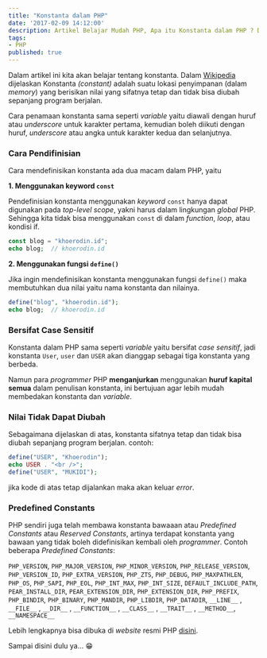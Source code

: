 ```yaml
---
title: "Konstanta dalam PHP"
date: '2017-02-09 14:12:00'
description: Artikel Belajar Mudah PHP, Apa itu Konstanta dalam PHP ? Di sini akan saya jelaskan...
tags:
- PHP
published: true
---
```


Dalam artikel ini kita akan belajar tentang konstanta. Dalam <a href="https://en.wikipedia.org/wiki/Constant_(computer_programming)" target="_blank">Wikipedia</a> dijelaskan Konstanta *(constant)* adalah suatu lokasi penyimpanan (dalam *memory*) yang berisikan nilai yang sifatnya tetap dan tidak bisa diubah sepanjang program berjalan. 

Cara penamaan konstanta sama seperti *variable* yaitu diawali dengan huruf atau *underscore* untuk karakter pertama, kemudian boleh diikuti dengan huruf, *underscore* atau angka untuk karakter kedua dan selanjutnya.

### Cara Pendifinisian
Cara mendefinisikan konstanta ada dua macam dalam PHP, yaitu

**1. Menggunakan keyword `const`**

Pendefinisian konstanta menggunakan *keyword* `const` hanya dapat digunakan pada *top-level scope*, yakni harus dalam lingkungan *global* PHP. Sehingga kita tidak bisa menggunakan `const` di dalam *function*, *loop*, atau kondisi if.

```php
const blog = "khoerodin.id";
echo blog;  // khoerodin.id
```

**2. Menggunakan fungsi `define()`**

Jika ingin mendefinisikan konstanta menggunakan fungsi `define()` maka membutuhkan dua nilai yaitu nama konstanta dan nilainya.

```php
define("blog", "khoerodin.id");
echo blog;  // khoerodin.id
```

### Bersifat Case Sensitif
Konstanta dalam PHP sama seperti *variable* yaitu bersifat *case sensitif*, jadi konstanta `User`, `user` dan `USER` akan dianggap sebagai tiga konstanta yang berbeda.

Namun para *programmer* PHP **menganjurkan** menggunakan **huruf kapital semua** dalam penulisan konstanta, ini bertujuan agar lebih mudah membedakan konstanta dan *variable*.

### Nilai Tidak Dapat Diubah

Sebagaimana dijelaskan di atas, konstanta sifatnya tetap dan tidak bisa diubah sepanjang program berjalan. contoh:

```php
define("USER", "Khoerodin");
echo USER . "<br />"; 
define("USER", "MUKIDI");
```

jika kode di atas tetap dijalankan maka akan keluar *error*.

### Predefined Constants
PHP sendiri juga telah membawa konstanta bawaaan atau *Predefined Constants* atau *Reserved Constants*, artinya terdapat konstanta yang bawaan yang tidak boleh didefinisikan kembali oleh *programmer*. Contoh beberapa *Predefined Constants*:

`PHP_VERSION`, `PHP_MAJOR_VERSION`, `PHP_MINOR_VERSION`, `PHP_RELEASE_VERSION`, `PHP_VERSION_ID`, `PHP_EXTRA_VERSION`, `PHP_ZTS`, `PHP_DEBUG`, `PHP_MAXPATHLEN`, `PHP_OS`, `PHP_SAPI`, `PHP_EOL`, `PHP_INT_MAX`, `PHP_INT_SIZE`, `DEFAULT_INCLUDE_PATH`, `PEAR_INSTALL_DIR`, `PEAR_EXTENSION_DIR`, `PHP_EXTENSION_DIR`, `PHP_PREFIX`, `PHP_BINDIR`, `PHP_BINARY`, `PHP_MANDIR`, `PHP_LIBDIR`, `PHP_DATADIR`, `__LINE__` , `__FILE__` , `__DIR__` , `__FUNCTION__` , `__CLASS__` , `__TRAIT__` , `__METHOD__`, `__NAMESPACE__`

Lebih lengkapnya bisa dibuka di *website* resmi PHP <a href="http://php.net/manual/en/reserved.constants.php" target="_blank">disini</a>.

Sampai disini dulu ya... :grin: